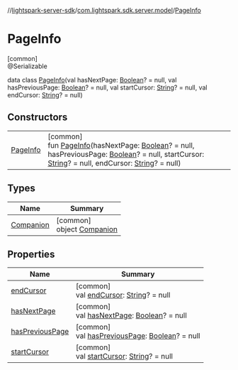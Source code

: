 //[lightspark-server-sdk](../../../index.md)/[com.lightspark.sdk.server.model](../index.md)/[PageInfo](index.md)

# PageInfo

[common]\
@Serializable

data class [PageInfo](index.md)(val hasNextPage: [Boolean](https://kotlinlang.org/api/latest/jvm/stdlib/kotlin/-boolean/index.html)? = null, val hasPreviousPage: [Boolean](https://kotlinlang.org/api/latest/jvm/stdlib/kotlin/-boolean/index.html)? = null, val startCursor: [String](https://kotlinlang.org/api/latest/jvm/stdlib/kotlin/-string/index.html)? = null, val endCursor: [String](https://kotlinlang.org/api/latest/jvm/stdlib/kotlin/-string/index.html)? = null)

## Constructors

| | |
|---|---|
| [PageInfo](-page-info.md) | [common]<br>fun [PageInfo](-page-info.md)(hasNextPage: [Boolean](https://kotlinlang.org/api/latest/jvm/stdlib/kotlin/-boolean/index.html)? = null, hasPreviousPage: [Boolean](https://kotlinlang.org/api/latest/jvm/stdlib/kotlin/-boolean/index.html)? = null, startCursor: [String](https://kotlinlang.org/api/latest/jvm/stdlib/kotlin/-string/index.html)? = null, endCursor: [String](https://kotlinlang.org/api/latest/jvm/stdlib/kotlin/-string/index.html)? = null) |

## Types

| Name | Summary |
|---|---|
| [Companion](-companion/index.md) | [common]<br>object [Companion](-companion/index.md) |

## Properties

| Name | Summary |
|---|---|
| [endCursor](end-cursor.md) | [common]<br>val [endCursor](end-cursor.md): [String](https://kotlinlang.org/api/latest/jvm/stdlib/kotlin/-string/index.html)? = null |
| [hasNextPage](has-next-page.md) | [common]<br>val [hasNextPage](has-next-page.md): [Boolean](https://kotlinlang.org/api/latest/jvm/stdlib/kotlin/-boolean/index.html)? = null |
| [hasPreviousPage](has-previous-page.md) | [common]<br>val [hasPreviousPage](has-previous-page.md): [Boolean](https://kotlinlang.org/api/latest/jvm/stdlib/kotlin/-boolean/index.html)? = null |
| [startCursor](start-cursor.md) | [common]<br>val [startCursor](start-cursor.md): [String](https://kotlinlang.org/api/latest/jvm/stdlib/kotlin/-string/index.html)? = null |
